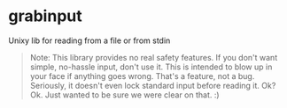 # grabinput
Unixy lib for reading from a file or from stdin

> Note: This library provides no real safety features. If you don't want simple, no-hassle input, don't use it. This is intended to blow up in your face if anything goes wrong. That's a feature, not a bug. Seriously, it doesn't even lock standard input before reading it. Ok? Ok. Just wanted to be sure we were clear on that. :)
